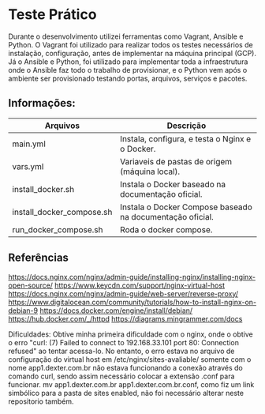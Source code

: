 # Teste Prático

Durante o desenvolvimento utilizei ferramentas como Vagrant, Ansible e Python. O Vagrant foi utilizado para realizar todos os testes necessários de instalação, configuração, antes de implementar na máquina principal (GCP). Já o Ansible e Python, foi utilizado para implementar toda a infraestrutura onde o Ansible faz todo o trabalho de provisionar, e o Python vem após o ambiente ser provisionado testando portas, arquivos, serviços e pacotes.

## Informações: ##

|Arquivos|Descrição|
|-|-|
|main.yml|Instala, configura, e testa o Nginx e o Docker.|
|vars.yml|Variaveis de pastas de origem (máquina local).|
|install_docker.sh|Instala o Docker baseado na documentação oficial.|
|install_docker_compose.sh|Instala o Docker Compose baseado na documentação oficial.|
|run_docker_compose.sh|Roda o docker compose.|

## Referências ##
https://docs.nginx.com/nginx/admin-guide/installing-nginx/installing-nginx-open-source/
https://www.keycdn.com/support/nginx-virtual-host
https://docs.nginx.com/nginx/admin-guide/web-server/reverse-proxy/
https://www.digitalocean.com/community/tutorials/how-to-install-nginx-on-debian-9
https://docs.docker.com/engine/install/debian/
https://hub.docker.com/_/httpd
https://diagrams.mingrammer.com/docs

Dificuldades:
Obtive minha primeira dificuldade com o nginx, onde o obtive o erro "curl: (7) Failed to connect to 192.168.33.101 port 80: Connection refused" ao tentar acessa-lo.
No entanto, o erro estava no arquivo de configuração do virtual host em /etc/nginx/sites-avaliable/ somente com o nome app1.dexter.com.br não estava funcionando a conexão através do comando curl, sendo assim necessário colocar a extensão .conf para funcionar.
mv app1.dexter.com.br app1.dexter.com.br.conf, como fiz um link simbólico para a pasta de sites enabled, não foi necessário alterar neste repositorio também.